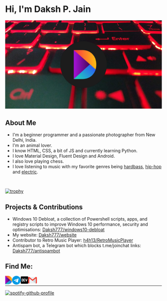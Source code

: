 # Hi, I'm Daksh P. Jain

<img src="https://raw.githubusercontent.com/Daksh777/Daksh777/master/banner.png" alt="banner that contains my logo superimposed on my laptop's keyboard">

## About Me
- I'm a beginner programmer and a passionate photographer from New Delhi, India.
- I'm an animal lover.
- I know HTML, CSS, a bit of JS and currently learning Python.
- I love Material Design, Fluent Design and Android.
- I also love playing chess.
- I love listening to music with my favorite genres being [hardbass](https://open.spotify.com/playlist/5O4BN8XwbxQVnXvejhsYFY?si=1zXCD4PDTc2Oy2RqcDn5GQ), [hip-hop](https://open.spotify.com/playlist/6jsDavkorV92YGC3Jcu5N3?si=kSTeCUR4Si6GrBjn17y7dQ) and [electric](https://open.spotify.com/playlist/1RLhBU90PTkSb3Bt0gzXim?si=hHhgqxf7RSOzSjhOAjhtRg).
<br />

[![trophy](https://github-profile-trophy.vercel.app/?username=daksh777)](https://github.com/ryo-ma/github-profile-trophy)

## Projects & Contributions
- Windows 10 Debloat, a collection of Powershell scripts, apps, and registry scripts to improve Windows 10 performance, security and optimisations: [Daksh777/windows10-debloat](https://github.com/Daksh777/windows10-debloat)
- My website: [Daksh777/website](https://github.com/Daksh777/website)
- Contributor to Retro Music Player: [h4h13/RetroMusicPlayer](https://github.com/h4h13/RetroMusicPlayer)
- Antispam bot, a Telegram bot which blocks t.me/joinchat links: [Daksh777/antispambot](https://github.com/Daksh777/antispambot)

## Find Me:

[<img align="left" alt="https://daksh.eu.org" width="22px" src="icons/DakshLogo.svg" />](https://daksh.eu.org)
[<img align="left" alt="https://t.me/Daksh777" width="28px" src="icons/telegram.svg" />](https://t.me/Daksh777)
[<img align="left" alt="https://dev.to/Daksh777" width="24px" src="icons/dev-icon.svg" />](https://dev.to/Daksh777)
[<img align="left" alt="contact@daksh.eu.org" width="28px" src="icons/gmail.svg" />](mailto:contact@daksh.eu.org)
<br />

---
[![spotify-github-profile](https://spotify-github-profile.vercel.app/api/view?uid=v1s5r9ejp2oa9t6t22vhck6tt&cover_image=true&theme=default)](https://spotify-github-profile.vercel.app/api/view?uid=v1s5r9ejp2oa9t6t22vhck6tt&redirect=true)
